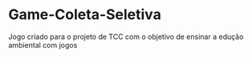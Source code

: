 # Game-Coleta-Seletiva
Jogo criado para o projeto de TCC com o objetivo de ensinar a edução ambiental com jogos
